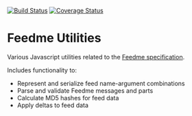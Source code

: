 [![Build Status](https://travis-ci.com/aarong/feedme-util.svg?branch=master)](https://travis-ci.com/github/aarong/feedme-util)
[![Coverage Status](https://coveralls.io/repos/github/aarong/feedme-util/badge.svg?branch=master)](https://coveralls.io/github/aarong/feedme-util?branch=master)

# Feedme Utilities

Various Javascript utilities related to the
[Feedme specification](https://github.com/aarong/feedme-spec).

Includes functionality to:

- Represent and serialize feed name-argument combinations
- Parse and validate Feedme messages and parts
- Calculate MD5 hashes for feed data
- Apply deltas to feed data
